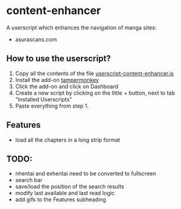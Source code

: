 # content-enhancer
A userscript which enhances the navigation of manga sites:
* asurascans.com

## How to use the userscript?
1. Copy all the contents of the file [userscript-content-enhancer.js](userscript-content-enhancer.js)
2. Install the add-on [tampermonkey](https://www.tampermonkey.net/)
3. Click the add-on and click on Dashboard
4. Create a new script by clicking on the little + button, next to tab "Installed Userscripts"
5. Paste everything from step 1.

## Features
- load all the chapters in a long strip format

## TODO:
- nhentai and exhentai need to be converted to fullscreen
- search bar
- save/load the position of the search results
- modify last available and last read logic
- add gifs to the Features subheading
